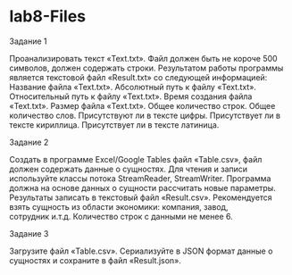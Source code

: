 # lab8-Files

Задание 1

Проанализировать текст «Text.txt». Файл должен быть не короче 500 символов, должен содержать строки. Результатом работы программы является текстовой файл «Result.txt» со следующей информацией:
 Название файла «Text.txt».
Абсолютный путь к файлу «Text.txt».
Относительный путь к файлу «Text.txt».
Время создания файла «Text.txt».
Размер файла «Text.txt».
Общее количество строк.
Общее количество слов.
Присутствуют ли в тексте цифры.
Присутствует ли в тексте кириллица.
Присутствует ли в тексте латиница.

Задание 2

Создать в программе Excel/Google Tables файл «Table.csv», файл должен содержать данные о сущностях. Для чтения и записи используйте классы потока StreamReader, StreamWriter. Программа должна на основе данных о сущности рассчитать новые параметры. Результаты записать в текстовый файл «Result.csv». Рекомендуется взять сущность из области экономики: 
компания, 
завод,   
сотрудник 
и.т.д.
Количество строк с данными не менее 6.

Задание 3

Загрузите файл «Table.csv». Сериализуйте в JSON формат данные о сущностях и сохраните в файл «Result.json».
